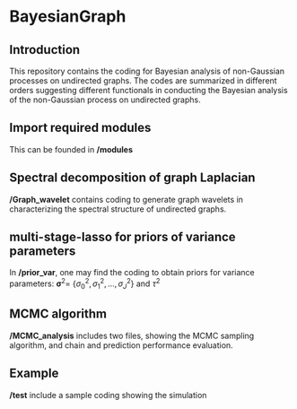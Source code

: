 # BayesianGraph

## Introduction
This repository contains the coding for Bayesian analysis of non-Gaussian processes on undirected graphs. The codes are summarized in different orders suggesting different functionals in conducting the Bayesian analysis of the non-Gaussian process on undirected graphs.

## Import required modules
This can be founded in **/modules**

## Spectral decomposition of graph Laplacian
**/Graph_wavelet** contains coding to generate graph wavelets in characterizing the spectral structure of undirected graphs.


## multi-stage-lasso for priors of variance parameters
In **/prior_var**, one may find the coding to obtain priors for variance parameters: $\boldsymbol \sigma^2=$ {$\sigma^2_0, \sigma^2_1, ..., \sigma^2_J$} and $\tau^2$


## MCMC algorithm
**/MCMC_analysis** includes two files, showing the MCMC sampling algorithm, and chain and prediction performance evaluation.


## Example
**/test** include a sample coding showing the simulation


